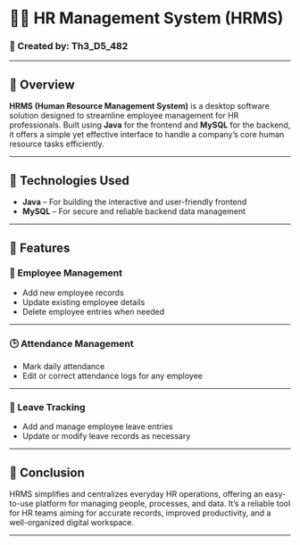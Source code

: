 # 🧑‍💼 HR Management System (HRMS)

### 👤 Created by: Th3_D5_482

---

## 📘 Overview  
**HRMS (Human Resource Management System)** is a desktop software solution designed to streamline employee management for HR professionals. Built using **Java** for the frontend and **MySQL** for the backend, it offers a simple yet effective interface to handle a company’s core human resource tasks efficiently.

---

## 🧰 Technologies Used  
- **Java** – For building the interactive and user-friendly frontend  
- **MySQL** – For secure and reliable backend data management

---

## 🚀 Features

### 👥 Employee Management  
- Add new employee records  
- Update existing employee details  
- Delete employee entries when needed

---

### 🕒 Attendance Management  
- Mark daily attendance  
- Edit or correct attendance logs for any employee

---

### 🌴 Leave Tracking  
- Add and manage employee leave entries  
- Update or modify leave records as necessary

---

## 🎯 Conclusion  
HRMS simplifies and centralizes everyday HR operations, offering an easy-to-use platform for managing people, processes, and data. It’s a reliable tool for HR teams aiming for accurate records, improved productivity, and a well-organized digital workspace.

---
